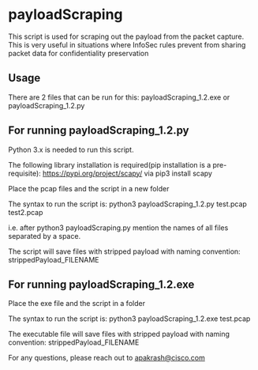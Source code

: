 # payloadScraping

This script is used for scraping out the payload from the packet capture. This is very useful in situations where InfoSec rules prevent from sharing packet data for confidentiality preservation


## Usage

There are 2 files that can be run for this:
payloadScraping_1.2.exe or payloadScraping_1.2.py 

## For running payloadScraping_1.2.py

Python 3.x is needed to run this script.

The following library installation is required(pip installation is a pre-requisite): https://pypi.org/project/scapy/ via pip3 install scapy

Place the pcap files and the script in a new folder

The syntax to run the script is: python3 payloadScraping_1.2.py test.pcap test2.pcap

i.e. after python3 payloadScraping.py mention the names of all files separated by a space.

The script will save files with stripped payload with naming convention: strippedPayload_FILENAME



## For running payloadScraping_1.2.exe

Place the exe file and the script in a folder

The syntax to run the script is: python3 payloadScraping_1.2.exe test.pcap

The executable file will save files with stripped payload with naming convention: strippedPayload_FILENAME


For any questions, please reach out to apakrash@cisco.com
